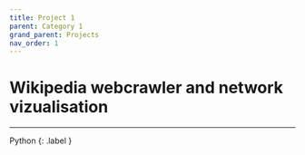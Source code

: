 ```yaml
---
title: Project 1
parent: Category 1
grand_parent: Projects
nav_order: 1
---
```


# Wikipedia webcrawler and network vizualisation
---

Python {: .label }

